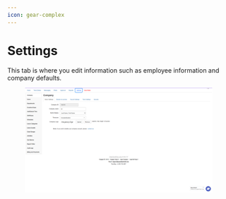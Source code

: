 ```yaml
---
icon: gear-complex
---
```


# Settings

This tab is where you edit information such as employee information and company defaults.

<figure><img src="../.gitbook/assets/image.png" alt=""><figcaption></figcaption></figure>
